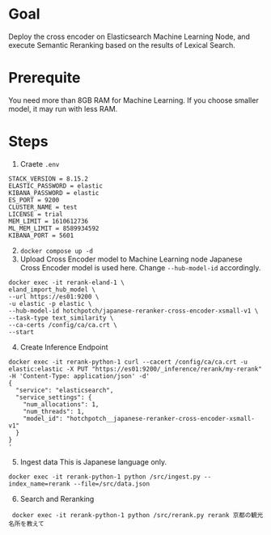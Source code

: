 # Goal
Deploy the cross encoder on Elasticsearch Machine Learning Node, and execute Semantic Reranking based on the results of Lexical Search.

# Prerequite
You need more than 8GB RAM for Machine Learning.
If you choose smaller model, it may run with less RAM.

# Steps
1. Craete `.env`
```
STACK_VERSION = 8.15.2
ELASTIC_PASSWORD = elastic
KIBANA_PASSWORD = elastic
ES_PORT = 9200
CLUSTER_NAME = test
LICENSE = trial
MEM_LIMIT = 1610612736
ML_MEM_LIMIT = 8589934592
KIBANA_PORT = 5601
```
2. `docker compose up -d`
3. Upload Cross Encoder model to Machine Learning node
Japanese Cross Encoder model is used here. Change `--hub-model-id` accordingly.
```
docker exec -it rerank-eland-1 \
eland_import_hub_model \
--url https://es01:9200 \
-u elastic -p elastic \
--hub-model-id hotchpotch/japanese-reranker-cross-encoder-xsmall-v1 \
--task-type text_similarity \
--ca-certs /config/ca/ca.crt \
--start
```
4. Create Inference Endpoint
```
docker exec -it rerank-python-1 curl --cacert /config/ca/ca.crt -u elastic:elastic -X PUT "https://es01:9200/_inference/rerank/my-rerank" -H 'Content-Type: application/json' -d'
{
  "service": "elasticsearch",
  "service_settings": {
    "num_allocations": 1,
    "num_threads": 1,
    "model_id": "hotchpotch__japanese-reranker-cross-encoder-xsmall-v1" 
  }
}
'
```
5. Ingest data
This is Japanese language only.
```
docker exec -it rerank-python-1 python /src/ingest.py --index_name=rerank --file=/src/data.json
```
6. Search and Reranking
```
 docker exec -it rerank-python-1 python /src/rerank.py rerank 京都の観光名所を教えて
```
